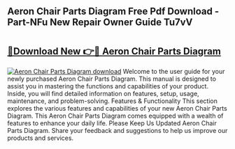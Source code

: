 ## Aeron Chair Parts Diagram Free Pdf Download - Part-NFu New Repair Owner Guide Tu7vV

# <h2><a href="http://dfkbzx.blite.top/?on=Aeron+Chair+Parts+Diagram">🔗Download New 👉🔴 Aeron Chair Parts Diagram</a></h2>

[![Aeron Chair Parts Diagram download](https://i.imgur.com/lujVjoI.png)](http://dfkbzx.blite.top/?on=Aeron+Chair+Parts+Diagram)
Welcome to the user guide for your newly purchased Aeron Chair Parts Diagram. This manual is designed to assist you in mastering the functions and capabilities of your product. Inside, you will find detailed information on features, setup, usage, maintenance, and problem-solving. Features & Functionality This section explores the various features and capabilities of your new Aeron Chair Parts Diagram. This Aeron Chair Parts Diagram comes equipped with a wealth of features to enhance your daily life. Please Keep Us Updated Aeron Chair Parts Diagram. Share your feedback and suggestions to help us improve our products and services.
